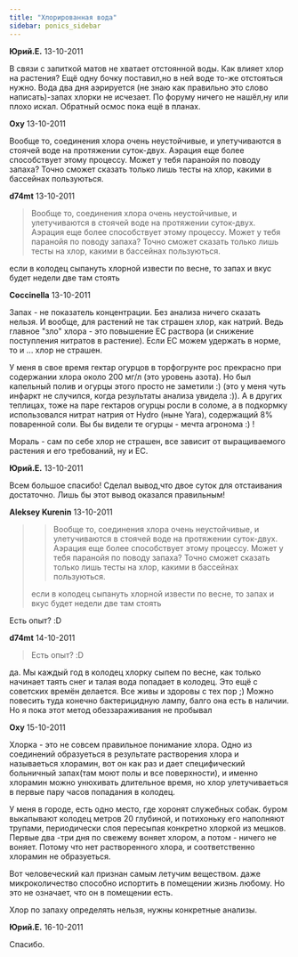 ```yaml
---
title: "Хлорированная вода"
sidebar: ponics_sidebar
---
```


**Юрий.E.** 13-10-2011

В связи с запиткой матов не хватает отстоянной воды. Как влияет хлор на растения? Ещё одну бочку поставил,но в ней воде то-же отстояться нужно. Вода два дня аэрируется (не знаю как правильно это слово написать)-запах хлорки не исчезает. По форуму ничего не нашёл,ну или плохо искал. Обратный осмос пока ещё в планах.


**Oxy** 13-10-2011

Вообще то, соединения хлора очень неустойчивые, и улетучиваются в стоячей воде на протяжении суток-двух. Аэрация еще более способствует этому процессу. Может у тебя паранойя по поводу запаха? Точно сможет сказать только лишь тесты на хлор, какими в бассейнах пользуються.


**d74mt** 13-10-2011

> Вообще то, соединения хлора очень неустойчивые, и улетучиваются в стоячей воде на протяжении суток-двух. Аэрация еще более способствует этому процессу. Может у тебя паранойя по поводу запаха? Точно сможет сказать только лишь тесты на хлор, какими в бассейнах пользуються.

если в колодец сыпануть хлорной извести по весне, то запах и вкус будет недели две там стоять


**Coccinella** 13-10-2011

Запах - не показатель концентрации. Без анализа ничего сказать нельзя. И вообще, для растений не так страшен хлор, как натрий. Ведь главное "зло" хлора - это повышение ЕС раствора (и снижение поступления нитратов в растение). Если ЕС можем удержать в норме, то и ... хлор не страшен.

У меня в свое время гектар огурцов в торфогрунте рос прекрасно при содержании хлора около 200 мг/л (это уровень азота). Но был капельный полив и огурцы этого просто не заметили :) (это у меня чуть инфаркт не случился, когда результаты анализа увидела :)). А в других теплицах, тоже на паре гектаров огурцы росли в соломе, а в подкормку использовался нитрат натрия от Hydro (ныне Yara), содержащий 8% поваренной соли. Вы бы видели те огурцы - мечта агронома :) !

Мораль - сам по себе хлор не страшен, все зависит от выращиваемого растения и его требований, ну и ЕС.


**Юрий.E.** 13-10-2011

Всем большое спасибо! Сделал вывод,что двое суток для отстаивания достаточно. Лишь бы этот вывод оказался правильным!


**Aleksey Kurenin** 13-10-2011

> > Вообще то, соединения хлора очень неустойчивые, и улетучиваются в стоячей воде на протяжении суток-двух. Аэрация еще более способствует этому процессу. Может у тебя паранойя по поводу запаха? Точно сможет сказать только лишь тесты на хлор, какими в бассейнах пользуються.
> 
> если в колодец сыпануть хлорной извести по весне, то запах и вкус будет недели две там стоять

Есть опыт? :D


**d74mt** 14-10-2011

> Есть опыт? :D

да. Мы каждый год в колодец хлорку сыпем по весне, как только начинает таять снег и талая вода попадает в колодец. Это ещё с советских времён делается. Все живы и здоровы с тех пор ;) Можно повесить туда конечно бактерицидную лампу, балго она есть в наличии. Но я пока этот метод обеззараживания не пробывал


**Oxy** 15-10-2011

Хлорка - это не совсем правильное понимание хлора. Одно из соединений образуеться в результате растворения хлора и называеться хлорамин, вот он как раз и дает специфический больничный запах(там моют полы и все поверхности), и именно хлорамин можно унюхивать длительное время, но хлор улетучиваеться в первые пару часов попадания в колодец.

У меня в городе, есть одно место, где хоронят служебных собак. буром выкапывают колодец метров 20 глубиной, и потихоньку его наполняют трупами, периодически слоя пересыпая конкретно хлоркой из мешков. Первые два -три дня по свежему воняет хлором, а потом - ничего не воняет. Потому что нет растворенного хлора, и соответственно хлорамин не образуеться.

Вот человеческий кал признан самым летучим веществом. даже микроколичество способно испортить в помещении жизнь любому. Но это не означает, что он в помещении есть. 

Хлор по запаху определять нельзя, нужны конкретные анализы.


**Юрий.E.** 16-10-2011

Спасибо.


